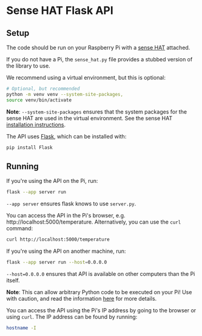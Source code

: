 # Sense HAT Flask API

## Setup

The code should be run on your Raspberry Pi with a [sense HAT](https://www.raspberrypi.com/documentation/accessories/sense-hat.html) attached.

If you do not have a Pi, the `sense_hat.py` file provides a stubbed version of the library to use.

We recommend using a virtual environment, but this is optional:
```bash
# Optional, but recommended
python -m venv venv --system-site-packages,
source venv/bin/activate
```

**Note**: `--system-site-packages` ensures that the system packages for the sense HAT are used in the virtual environment.
See the sense HAT [installation instructions](https://www.raspberrypi.com/documentation/accessories/sense-hat.html).

The API uses [Flask](https://flask.palletsprojects.com/en/3.0.x/), which can be installed with:
```bash
pip install Flask
```

## Running

If you're using the API on the Pi, run:
```bash
flask --app server run
```

`--app server` ensures flask knows to use `server.py`.

You can access the API in the Pi's browser, e.g. http://localhost:5000/temperature.
Alternatively, you can use the `curl` command:
```bash
curl http://localhost:5000/temperature
```

If you're using the API on another machine, run:
```bash
flask --app server run --host=0.0.0.0
```

`--host=0.0.0.0` ensures that API is available on other computers than the Pi itself.

**Note**: This can allow arbitrary Python code to be executed on your Pi!
Use with caution, and read the information [here](https://flask.palletsprojects.com/en/3.0.x/quickstart/) for more details.

You can access the API using the Pi's IP address by going to the browser or using `curl`.
The IP address can be found by running:
```bash
hostname -I
```
